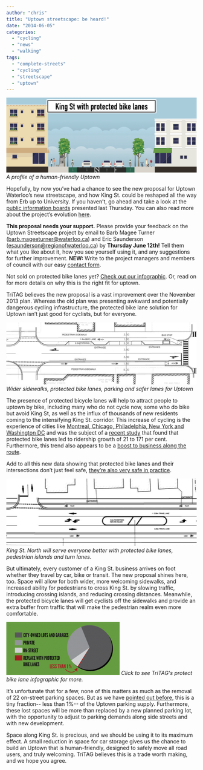 ```yaml
---
author: "chris"
title: "Uptown streetscape: be heard!"
date: "2014-06-05"
categories: 
  - "cycling"
  - "news"
  - "walking"
tags: 
  - "complete-streets"
  - "cycling"
  - "streetscape"
  - "uptown"
---
```


[![](/images/Bn17bTPCEAAX5bf.png-large.png "King St. with protected bike lanes")](/images/Bn17bTPCEAAX5bf.png-large.png)
*A profile of a human-friendly Uptown*

Hopefully, by now you’ve had a chance to see the new proposal for Uptown Waterloo’s new streetscape, and how King St. could be reshaped all the way from Erb up to University. If you haven’t, go ahead and take a look at the [public information boards](https://www.waterloo.ca/en/contentresources/resources/living/PCC_4_Exhibits_2014-05-281.pdf) presented last Thursday. You can also read more about the project’s evolution [here](https://www.waterloo.ca/en/contentresources/resources/business/DOCS_ADMIN-1624473-v1D-PCC_UPTOWN_WATERLOO_KING_STREET_NORTH_STREETSCAPE_FROM_ION_TRACK_TO_CENTRAL_AND_KING_STREET_NORTH_RECONSTRUCTION.pdf).

**This proposal needs your support.** Please provide your feedback on the Uptown Streetscape project by email to Barb Magee Turner ([barb.mageeturner@waterloo.ca](mailto:barb.mageeturner@waterloo.ca)) and Eric Saunderson ([esaunderson@regionofwaterloo.ca](mailto:esaunderson@regionofwaterloo.ca)) by **Thursday June 12th!** Tell them what you like about it, how you see yourself using it, and any suggestions for further improvement. **NEW:** Write to the project managers and members of council with our easy [contact form](https://tritag.ca/m/uptown).

Not sold on protected bike lanes yet? [Check out our infographic](/images/protected-bike-lane-infographic.png). Or, read on for more details on why this is the right fit for uptown.

TriTAG believes the new proposal is a vast improvement over the November 2013 plan. Whereas the old plan was presenting awkward and potentially dangerous cycling infrastructure, the protected bike lane solution for Uptown isn’t just good for cyclists, but for everyone.

[![](/images/uptown1.png "Uptown streetscape functional drawing")](/images/uptown1.png)
*Wider sidewalks, protected bike lanes, parking and safer lanes for Uptown*

The presence of protected bicycle lanes will help to attract people to uptown by bike, including many who do not cycle now, some who do bike but avoid King St, as well as the influx of thousands of new residents coming to the intensifying King St. corridor. This increase of cycling is the experience of cities like [Montreal, Chicago, Philadelphia, New York and Washington DC](https://www.peopleforbikes.org/statistics/category/protected-bike-lane-statistics#if-you-build-it-people-will-ride) and was the subject of a [recent study](https://www.citylab.com/commute/2014/06/protected-bike-lanes-arent-just-safer-they-can-also-increase-cycling/371958/) that found that protected bike lanes led to ridership growth of 21 to 171 per cent. Furthermore, this trend also appears to be a [boost to business along the route](https://www.peopleforbikes.org/statistics/category/protected-bike-lane-statistics#economic-benefits).

Add to all this new data showing that protected bike lanes and their intersections don’t just feel safe, [they’re also very safe in practice](https://www.peopleforbikes.org/blog/entry/essentially-everyone-who-sees-protected-bike-lanes-agrees-that-they-are-saf).

[![](/images/uptown2.png "King St. North will serve everyone better with protected bike lanes, pedestrian islands and turn lanes.")](/images/uptown2.png)
*King St. North will serve everyone better with protected bike lanes, pedestrian islands and turn lanes.*

But ultimately, every customer of a King St. business arrives on foot whether they travel by car, bike or transit. The new proposal shines here, too. Space will allow for both wider, more welcoming sidewalks, and increased ability for pedestrians to cross King St. by slowing traffic, introducing crossing islands, and reducing crossing distances. Meanwhile, the protected bicycle lanes will get cyclists off the sidewalks and provide an extra buffer from traffic that will make the pedestrian realm even more comfortable.

[![](/images/uptown3-300x140.png "uptown3")](/images/protected-bike-lane-infographic.png)
*Click to see TriTAG's protect bike lane infographic for more.*

It’s unfortunate that for a few, none of this matters as much as the removal of 22 on-street parking spaces. But as we have [pointed out before](/images/protected-bike-lane-infographic.png), this is a tiny fraction-- less than 1%-- of the Uptown parking supply. Furthermore, these lost spaces will be more than replaced by a new planned parking lot, with the opportunity to adjust to parking demands along side streets and with new development.

Space along King St. is precious, and we should be using it to its maximum effect. A small reduction in space for car storage gives us the chance to build an Uptown that is human-friendly, designed to safely move all road users, and truly welcoming. TriTAG believes this is a trade worth making, and we hope you agree.

